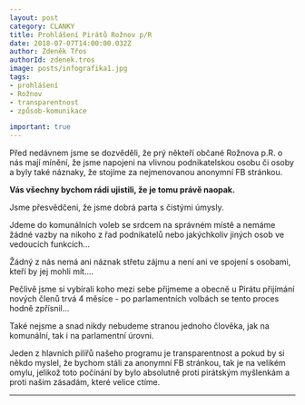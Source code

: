 ```yaml
---
layout: post
category: CLANKY
title: Prohlášení Pirátů Rožnov p/R
date: 2018-07-07T14:00:00.032Z
author: Zdeněk Třos
authorId: zdenek.tros
image: posts/infografika1.jpg
tags: 
- prohlášení
- Rožnov
- transparentnost
- způsob-komunikace

important: true
---
```

Před nedávnem jsme se dozvěděli, že prý někteří občané Rožnova p.R. o nás mají mínění, že jsme napojeni na vlivnou podnikatelskou osobu či osoby a byly také náznaky, že stojíme za nejmenovanou anonymní FB stránkou.

**Vás všechny bychom rádi ujistili, že je tomu právě naopak.**

Jsme přesvědčeni, že jsme dobrá parta s čistými úmysly. 

Jdeme do komunálních voleb se srdcem na správném místě a nemáme žádné vazby na nikoho z řad podnikatelů nebo jakýchkoliv jiných osob ve vedoucích funkcích...

Žádný z nás nemá ani náznak střetu zájmu a není ani ve spojení s osobami, kteří by jej mohli mít....

Pečlivě jsme si vybírali koho mezi sebe přijmeme a obecně u Pirátu přijímání nových členů trvá 4 měsíce - po parlamentních volbách se tento proces hodně zpřísnil...

Také nejsme a snad nikdy nebudeme stranou jednoho člověka, jak na komunální, tak i na parlamentní úrovni. 

Jeden z hlavních pilířů našeho programu je transparentnost a pokud by si někdo myslel, že bychom stáli za anonymní FB stránkou, tak je na velikém omylu, jelikož toto počínání by bylo absolutně proti pirátským myšlenkám a proti našim zásadám, které velice ctíme.
- - -
